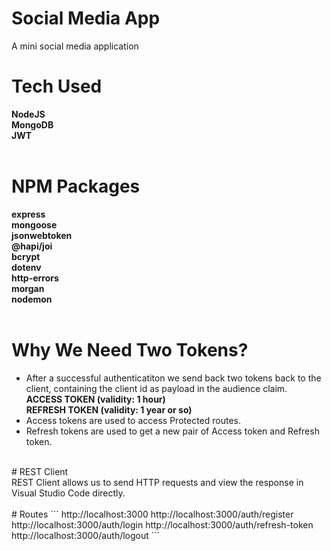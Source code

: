 # Social Media App
A mini social media application
<br />
# Tech Used
**NodeJS**<br />
**MongoDB**<br />
**JWT**<br />
<br />
# NPM Packages
**express**<br />
**mongoose**<br />
**jsonwebtoken**<br />
**@hapi/joi**<br />
**bcrypt**<br />
**dotenv**<br />
**http-errors**<br />
**morgan**<br />
**nodemon**<br />
<br />
# Why We Need Two Tokens?
* After a successful authenticatiton we send back two tokens back to the client, containing the client id as payload in the audience claim.<br />
	**ACCESS TOKEN (validity: 1 hour)**<br />
	**REFRESH TOKEN (validity: 1 year or so)**<br />
* Access tokens are used to access Protected routes.<br />
* Refresh tokens are used to get a new pair of Access token and Refresh token.<br />
<br />
# REST Client<br />
REST Client allows us to send HTTP requests and view the response in Visual Studio Code directly.<br />
<br />
# Routes
```
http://localhost:3000
http://localhost:3000/auth/register
http://localhost:3000/auth/login
http://localhost:3000/auth/refresh-token
http://localhost:3000/auth/logout
```